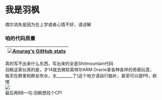 <h1>我是羽枫</h1>
偶尔消失是因为在上学或者心情不好，请谅解

<h3>咱的代码质量</h3>

|[![Anurag's GitHub stats](https://github-readme-stats.vercel.app/api?username=lithiumstudio&show_icons=true&theme=radical&count_private=true&include_all_commits=true)](https://github.com/anuraghazra/github-readme-stats)
|---|

真的写不出来什么东西，写出来的全是Shitmountain代码<br>
羽枫这家伙真的是，才14就去微软英特尔ARM Oracle拿各种各样的奇葩玩意，<br>
每天在群里和群友吹水，太________了(这个地方请自行脑补，甚至可以提PR，欸嘿<br>
<img src="http://i0.hdslb.com/bfs/emote/6a997106af5bf490f22c80a7acf3be813ee755fc.png"><br>
最后再BB一句:羽枫想找个CP!
